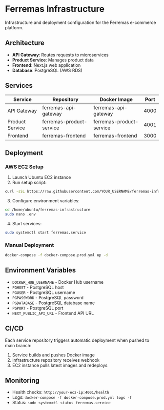 # Ferremas Infrastructure

Infrastructure and deployment configuration for the Ferremas e-commerce platform.

## Architecture

- **API Gateway**: Routes requests to microservices
- **Product Service**: Manages product data
- **Frontend**: Next.js web application
- **Database**: PostgreSQL (AWS RDS)

## Services

| Service | Repository | Docker Image | Port |
|---------|------------|--------------|------|
| API Gateway | ferremas-api-gateway | ferremas-api-gateway | 4000 |
| Product Service | ferremas-product-service | ferremas-product-service | 4001 |
| Frontend | ferremas-frontend | ferremas-frontend | 3000 |

## Deployment

### AWS EC2 Setup

1. Launch Ubuntu EC2 instance
2. Run setup script:
```bash
curl -sSL https://raw.githubusercontent.com/YOUR_USERNAME/ferremas-infrastructure/main/setup-ec2.sh | bash
```

3. Configure environment variables:
```bash
cd /home/ubuntu/ferremas-infrastructure
sudo nano .env
```

4. Start services:
```bash
sudo systemctl start ferremas.service
```

### Manual Deployment

```bash
docker-compose -f docker-compose.prod.yml up -d
```

## Environment Variables

- `DOCKER_HUB_USERNAME` - Docker Hub username
- `PGHOST` - PostgreSQL host
- `PGUSER` - PostgreSQL username  
- `PGPASSWORD` - PostgreSQL password
- `PGDATABASE` - PostgreSQL database name
- `PGPORT` - PostgreSQL port
- `NEXT_PUBLIC_API_URL` - Frontend API URL

## CI/CD

Each service repository triggers automatic deployment when pushed to main branch:

1. Service builds and pushes Docker image
2. Infrastructure repository receives webhook
3. EC2 instance pulls latest images and redeploys

## Monitoring

- Health checks: `http://your-ec2-ip:4001/health`
- Logs: `docker-compose -f docker-compose.prod.yml logs -f`
- Status: `sudo systemctl status ferremas.service`
